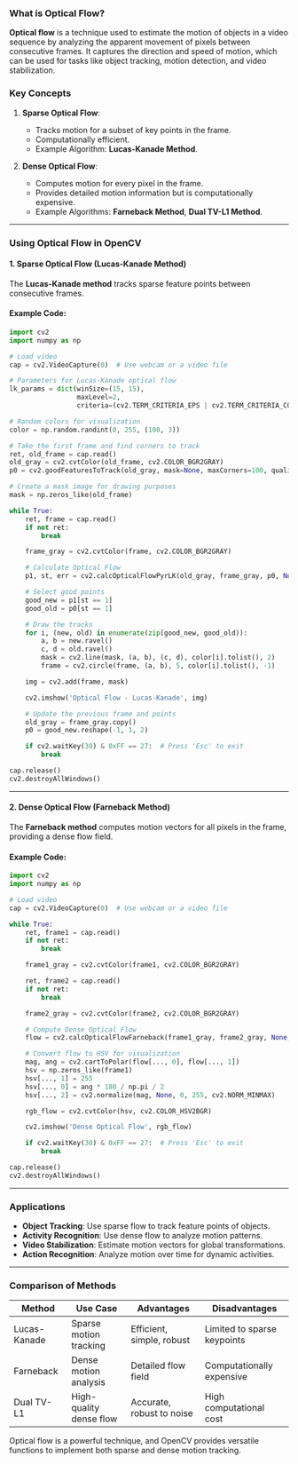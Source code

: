 ### **What is Optical Flow?**

**Optical flow** is a technique used to estimate the motion of objects in a video sequence by analyzing the apparent movement of pixels between consecutive frames. It captures the direction and speed of motion, which can be used for tasks like object tracking, motion detection, and video stabilization.

### **Key Concepts**

1. **Sparse Optical Flow**:
   - Tracks motion for a subset of key points in the frame.
   - Computationally efficient.
   - Example Algorithm: **Lucas-Kanade Method**.

2. **Dense Optical Flow**:
   - Computes motion for every pixel in the frame.
   - Provides detailed motion information but is computationally expensive.
   - Example Algorithms: **Farneback Method**, **Dual TV-L1 Method**.

---

### **Using Optical Flow in OpenCV**

#### **1. Sparse Optical Flow (Lucas-Kanade Method)**

The **Lucas-Kanade method** tracks sparse feature points between consecutive frames.

#### Example Code:

```python
import cv2
import numpy as np

# Load video
cap = cv2.VideoCapture(0)  # Use webcam or a video file

# Parameters for Lucas-Kanade optical flow
lk_params = dict(winSize=(15, 15),
                 maxLevel=2,
                 criteria=(cv2.TERM_CRITERIA_EPS | cv2.TERM_CRITERIA_COUNT, 10, 0.03))

# Random colors for visualization
color = np.random.randint(0, 255, (100, 3))

# Take the first frame and find corners to track
ret, old_frame = cap.read()
old_gray = cv2.cvtColor(old_frame, cv2.COLOR_BGR2GRAY)
p0 = cv2.goodFeaturesToTrack(old_gray, mask=None, maxCorners=100, qualityLevel=0.3, minDistance=7, blockSize=7)

# Create a mask image for drawing purposes
mask = np.zeros_like(old_frame)

while True:
    ret, frame = cap.read()
    if not ret:
        break

    frame_gray = cv2.cvtColor(frame, cv2.COLOR_BGR2GRAY)

    # Calculate Optical Flow
    p1, st, err = cv2.calcOpticalFlowPyrLK(old_gray, frame_gray, p0, None, **lk_params)

    # Select good points
    good_new = p1[st == 1]
    good_old = p0[st == 1]

    # Draw the tracks
    for i, (new, old) in enumerate(zip(good_new, good_old)):
        a, b = new.ravel()
        c, d = old.ravel()
        mask = cv2.line(mask, (a, b), (c, d), color[i].tolist(), 2)
        frame = cv2.circle(frame, (a, b), 5, color[i].tolist(), -1)

    img = cv2.add(frame, mask)

    cv2.imshow('Optical Flow - Lucas-Kanade', img)

    # Update the previous frame and points
    old_gray = frame_gray.copy()
    p0 = good_new.reshape(-1, 1, 2)

    if cv2.waitKey(30) & 0xFF == 27:  # Press 'Esc' to exit
        break

cap.release()
cv2.destroyAllWindows()
```

---

#### **2. Dense Optical Flow (Farneback Method)**

The **Farneback method** computes motion vectors for all pixels in the frame, providing a dense flow field.

#### Example Code:

```python
import cv2
import numpy as np

# Load video
cap = cv2.VideoCapture(0)  # Use webcam or a video file

while True:
    ret, frame1 = cap.read()
    if not ret:
        break

    frame1_gray = cv2.cvtColor(frame1, cv2.COLOR_BGR2GRAY)

    ret, frame2 = cap.read()
    if not ret:
        break

    frame2_gray = cv2.cvtColor(frame2, cv2.COLOR_BGR2GRAY)

    # Compute Dense Optical Flow
    flow = cv2.calcOpticalFlowFarneback(frame1_gray, frame2_gray, None, 0.5, 3, 15, 3, 5, 1.2, 0)

    # Convert flow to HSV for visualization
    mag, ang = cv2.cartToPolar(flow[..., 0], flow[..., 1])
    hsv = np.zeros_like(frame1)
    hsv[..., 1] = 255
    hsv[..., 0] = ang * 180 / np.pi / 2
    hsv[..., 2] = cv2.normalize(mag, None, 0, 255, cv2.NORM_MINMAX)

    rgb_flow = cv2.cvtColor(hsv, cv2.COLOR_HSV2BGR)

    cv2.imshow('Dense Optical Flow', rgb_flow)

    if cv2.waitKey(30) & 0xFF == 27:  # Press 'Esc' to exit
        break

cap.release()
cv2.destroyAllWindows()
```

---

### **Applications**

- **Object Tracking**:
  Use sparse flow to track feature points of objects.
- **Activity Recognition**:
  Use dense flow to analyze motion patterns.
- **Video Stabilization**:
  Estimate motion vectors for global transformations.
- **Action Recognition**:
  Analyze motion over time for dynamic activities.

---

### **Comparison of Methods**

| **Method**       | **Use Case**                    | **Advantages**                | **Disadvantages**               |
|-------------------|----------------------------------|--------------------------------|----------------------------------|
| Lucas-Kanade      | Sparse motion tracking          | Efficient, simple, robust      | Limited to sparse keypoints     |
| Farneback         | Dense motion analysis           | Detailed flow field            | Computationally expensive       |
| Dual TV-L1        | High-quality dense flow         | Accurate, robust to noise      | High computational cost         |

Optical flow is a powerful technique, and OpenCV provides versatile functions to implement both sparse and dense motion tracking.